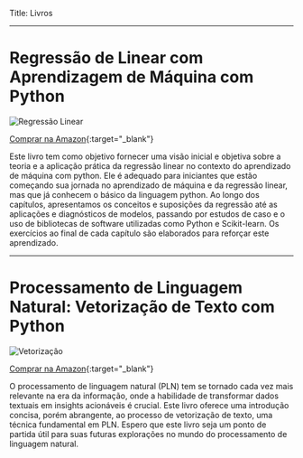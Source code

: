Title: Livros

***
# Regressão de Linear com Aprendizagem de Máquina com Python

![Regressão Linear]({static}/images/livro/regressao.png)

[Comprar na Amazon](https://www.amazon.com.br/gp/product/B0DCT4M7GH){:target="_blank"}

Este livro tem como objetivo fornecer uma visão inicial e objetiva sobre a teoria e a aplicação prática da regressão linear no contexto do aprendizado de máquina com python. Ele é adequado para iniciantes que estão começando sua jornada no aprendizado de máquina e da regressão linear, mas que já conhecem o básico da linguagem python. Ao longo dos capítulos, apresentamos os conceitos e suposições da regressão até as aplicações e diagnósticos de modelos, passando por estudos de caso e o uso de bibliotecas de software utilizadas como Python e Scikit-learn. Os exercícios ao final de cada capítulo são elaborados para reforçar este aprendizado.

***
# Processamento de Linguagem Natural: Vetorização de Texto com Python

![Vetorização]({static}/images/livro/vetorizacao.png)

[Comprar na Amazon](https://www.amazon.com.br/gp/product/B0DGB9W7MW){:target="_blank"}

O processamento de linguagem natural (PLN) tem se tornado cada vez mais relevante na era da informação, onde a habilidade de transformar dados textuais em insights acionáveis é crucial. Este livro oferece uma introdução concisa, porém abrangente, ao processo de vetorização de texto, uma técnica fundamental em PLN. Espero que este livro seja um ponto de partida útil para suas futuras explorações no mundo do processamento de linguagem natural.





